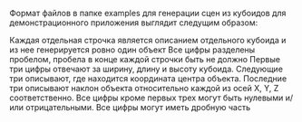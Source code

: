 Формат файлов в папке examples для генерации сцен из кубоидов для демонстрационного приложения выглядит следущим образом:

Каждая отдельная строчка является описанием отдельного кубоида и из нее генерируется ровно один объект
Все цифры разделены пробелом, пробела в конце каждой строчки быть не должно
Первые три цифры отвечают за ширину, длину и высоту кубоида. Следующие три описывают, где находится координата центра объекта. Последние три описывают наклон объекта относительно каждой из осей X, Y, Z соответственно.
Все цифры кроме первых трех могут быть нулевыми и/или отрицательными.
Все цифры могут иметь дробную часть
